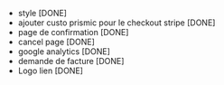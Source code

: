 - style [DONE]
- ajouter custo prismic pour le checkout stripe [DONE]
- page de confirmation [DONE]
- cancel page [DONE]
- google analytics [DONE]
- demande de facture [DONE]
- Logo lien [DONE]
